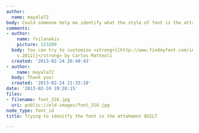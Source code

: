 ```yaml
---
author:
  name: mayala72
body: Could someone help me identify what the style of font is the attached document.  thanks.
comments:
- author:
    name: fvilanakis
    picture: 123289
  body: You can try to customize <strong>[[http://www.findmyfont.com/index.php/fonts/font-preview?fset=Dafont-1&ffam=Basica%20v.2012%20-%20Regular&fid=c691b2c889c31327b0ee57f84e19deea&fsize=60&text=QUILTS&fit=1|Basica
    v.2012]]</strong> by Carlos Matteoli
  created: '2013-02-24 20:49:43'
- author:
    name: mayala72
  body: Thank you!
  created: '2013-02-24 21:33:10'
date: '2013-02-24 19:28:15'
files:
- filename: font_316.jpg
  uri: public://old-images/font_316.jpg
node_type: font_id
title: Trying to idenitfy the font in the attahment QUILT

---
```

